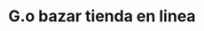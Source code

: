 ---
title: "G.o bazar tienda en linea"
url: /cholula-puebla/g-o-bazar-tienda-en-linea/
shop: ropa
---